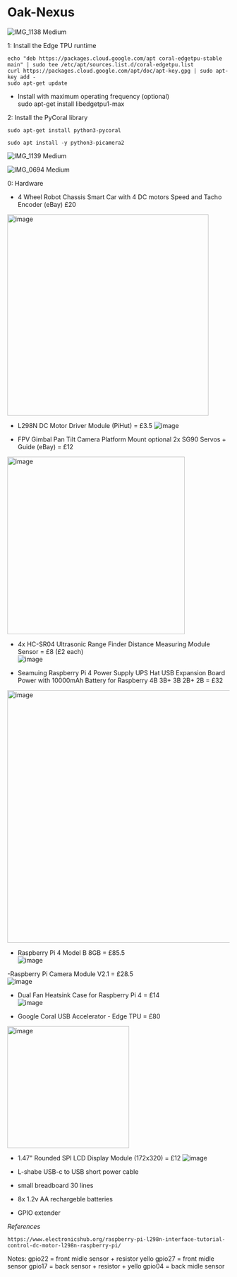 # Oak-Nexus
  
![IMG_1138 Medium](https://user-images.githubusercontent.com/41960992/192067053-c70deedc-36ae-4e50-a165-0ba0c17e565a.jpeg)  
  
1: Install the Edge TPU runtime

    echo "deb https://packages.cloud.google.com/apt coral-edgetpu-stable main" | sudo tee /etc/apt/sources.list.d/coral-edgetpu.list
    curl https://packages.cloud.google.com/apt/doc/apt-key.gpg | sudo apt-key add -
    sudo apt-get update

* Install with maximum operating frequency (optional)  
    sudo apt-get install libedgetpu1-max
  
2: Install the PyCoral library  
  
    sudo apt-get install python3-pycoral

    sudo apt install -y python3-picamera2

  
![IMG_1139 Medium](https://user-images.githubusercontent.com/41960992/192067059-17f529b8-6a2c-44ea-bc89-8f842d3518eb.jpeg)
  
![IMG_0694 Medium](https://user-images.githubusercontent.com/41960992/192067065-fd887765-edf2-44ca-98a8-872a1a8f63c8.jpeg)

0: Hardware

  - 4 Wheel Robot Chassis Smart Car with 4 DC motors Speed and Tacho Encoder  (eBay)  £20
  <img width="456" alt="image" src="https://user-images.githubusercontent.com/41960992/194170707-3ea1bfbf-7d53-4876-9df2-3adab031e023.png">
  
  - L298N DC Motor Driver Module (PiHut)  = £3.5
![image](https://user-images.githubusercontent.com/41960992/194168423-119747a6-4b3d-4f79-aad2-e248a6547235.png)
  
   - FPV Gimbal Pan Tilt Camera Platform Mount optional 2x SG90 Servos + Guide (eBay) = £12  
   <img width="402" alt="image" src="https://user-images.githubusercontent.com/41960992/194170061-a07206d8-397b-451c-b312-14c2a46a2a4e.png">
   
   - 4x HC-SR04 Ultrasonic Range Finder Distance Measuring Module Sensor = £8 (£2 each)  
  ![image](https://user-images.githubusercontent.com/41960992/194171275-1be89dd5-60c4-4521-95e9-d9f91c9dfd28.png)  
   
   - Seamuing Raspberry Pi 4 Power Supply UPS Hat USB Expansion Board Power with 10000mAh Battery for Raspberry 4B 3B+ 3B 2B+ 2B = £32  
   <img width="572" alt="image" src="https://user-images.githubusercontent.com/41960992/194173704-0d94bd89-fa95-467e-a2da-653993637650.png">  
   
   - Raspberry Pi 4 Model B 8GB = £85.5  
   ![image](https://user-images.githubusercontent.com/41960992/194174738-5821bd6a-0977-4d84-863e-572c130acf5b.png)

   -Raspberry Pi Camera Module V2.1 = £28.5  
   ![image](https://user-images.githubusercontent.com/41960992/194174114-b8d20fe0-fad8-46fb-9b25-8bf07ce3d97f.png)

   - Dual Fan Heatsink Case for Raspberry Pi 4 = £14  
   ![image](https://user-images.githubusercontent.com/41960992/194181285-f81cedf6-155c-436f-a5bd-6b2ae65b789e.png)

   - Google Coral USB Accelerator - Edge TPU = £80  
   <img width="276" alt="image" src="https://user-images.githubusercontent.com/41960992/194181510-7f9a89f0-42ef-49b6-88b8-14ccb76040b0.png">
  
   - 1.47" Rounded SPI LCD Display Module (172x320) = £12
   ![image](https://user-images.githubusercontent.com/41960992/194182305-4b4b8869-b018-4d42-9cb4-4ad8756fcb99.png)

   - L-shabe USB-c to USB short power cable
   - small breadboard 30 lines
   - 8x 1.2v AA rechargeble batteries
   - GPIO extender
  
*References*
  
    https://www.electronicshub.org/raspberry-pi-l298n-interface-tutorial-control-dc-motor-l298n-raspberry-pi/

Notes: 
gpio22 = front midle sensor + resistor yello
gpio27 = front midle sensor
gpio17 = back sensor + resistor + yello
gpio04 = back midle sensor
